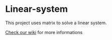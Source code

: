 # Linear-system
This project uses matrix to solve a linear system.

[Check our wiki](https://github.com/73VW/Linear-system/wiki) for more informations